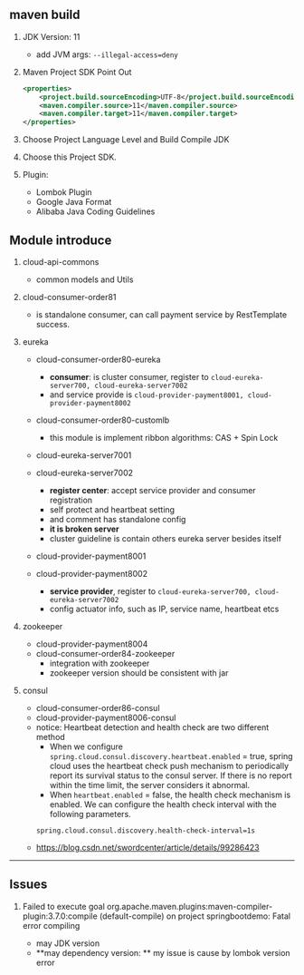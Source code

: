 ## maven build

1. JDK Version: 11

   - add JVM args: `--illegal-access=deny`

2. Maven Project SDK Point Out

   ```xml
   <properties>
       <project.build.sourceEncoding>UTF-8</project.build.sourceEncoding>
       <maven.compiler.source>11</maven.compiler.source>
       <maven.compiler.target>11</maven.compiler.target>
   </properties>
   ```

3. Choose Project Language Level and Build Compile JDK

4. Choose this Project SDK.

5. Plugin:

   - Lombok Plugin
   - Google Java Format
   - Alibaba Java Coding Guidelines

## Module introduce

1.  cloud-api-commons

    - common models and Utils

2.  cloud-consumer-order81

    - is standalone consumer, can call payment service by RestTemplate success. 

3.  eureka

    - cloud-consumer-order80-eureka

      - **consumer**: is cluster consumer, register to `cloud-eureka-server700, cloud-eureka-server7002`
      - and service provide is `cloud-provider-payment8001, cloud-provider-payment8002`
     
    - cloud-consumer-order80-customlb
        
        - this module is implement ribbon algorithms: CAS + Spin Lock

    - cloud-eureka-server7001
    - cloud-eureka-server7002

      - **register center**: accept service provider and consumer registration
      - self protect and heartbeat setting
      - and comment has standalone config
      - **it is broken server**
      - cluster guideline is contain others eureka server besides itself 

    - cloud-provider-payment8001
    - cloud-provider-payment8002

      - **service provider**, register to `cloud-eureka-server700, cloud-eureka-server7002`
      - config actuator info, such as IP, service name, heartbeat etcs

4.  zookeeper

    - cloud-provider-payment8004
    - cloud-consumer-order84-zookeeper
      - integration with zookeeper
      - zookeeper version should be consistent with jar

5.  consul

    - cloud-consumer-order86-consul
    - cloud-provider-payment8006-consul
    - notice: Heartbeat detection and health check are two different method
      - When we configure `spring.cloud.consul.discovery.heartbeat.enabled` = true,
        spring cloud uses the heartbeat check push mechanism
        to periodically report its survival status to the consul server.
        If there is no report within the time limit, the server considers it abnormal.
      - When `heartbeat.enabled` = false, the health check mechanism is enabled.
        We can configure the health check interval with the following parameters.
      ```properties
      spring.cloud.consul.discovery.health-check-interval=1s
      ```
    - https://blog.csdn.net/swordcenter/article/details/99286423

---

## Issues

1. Failed to execute goal org.apache.maven.plugins:maven-compiler-plugin:3.7.0:compile (default-compile) on project springbootdemo: Fatal error compiling

   - may JDK version
   - **may dependency version: ** my issue is cause by lombok version error
